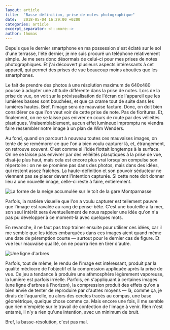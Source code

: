 ```yaml
---
layout: article
title:  "Basse définition, prise de notes photographique"
date:   2018-05-04 16:29:00 +0200
categories: article
excerpt_separator: <!--more-->
author: thomas
---
```

Depuis que le dernier smartphone en ma possession s'est éclaté sur le sol d'une terrasse, l'été dernier, je me suis procuré un téléphone relativement simple. Je me sers donc désormais de celui-ci pour mes prises de notes photographiques.<!--more--> Et j'ai découvert plusieurs aspects intéressants à cet appareil, qui permet des prises de vue beaucoup moins abouties que les smartphones.

Le fait de prendre des photos à une résolution maximum de 640x480 pousse à adopter une attitude différente dans la prise de notes. Lors de la prise de vue, on voit sur la prévisualisation de l'écran de l'appareil que les lumières basses sont bouchées, et que ça crame tout de suite dans les lumières hautes. Bref, l'image sera de mauvaise facture. Donc, on doit bien considérer ce que l'on veut voir de cette prise de note. Pas de fioritures. Et, finalement, on ne se laisse pas enivrer en cours de route par des vélléités plastiques. Vraisemblablement, aucun effet lumineux impromptu ne viendra faire ressembler notre image à un plan de Wim Wenders.

Au fond, quand on parcourt à nouveau toutes ces mauvaises images, on tente de se remémorer ce que l'on a bien voulu capturer là, et, étrangement, on retrouve souvent. C'est comme si l'idée flottait longtemps à la surface. On ne se laisse pas envivrer par des vélléités plasqtiques à la prise de vue, disai-je plus haut, mais cela est encore plus vrai lorsqu'on compulse son répertoire : on ne se promène pas dans des photos, mais dans des idées, qui restent assez fraîches. La haute-définition et son pouvoir séducteur ne viennent pas se placer devant l'intention capturée. Si cette note doit donner lieu à une nouvelle image, celle-ci reste à faire, entièrement.

![La forme de la neige accumulée sur le toit de la gare Montparnasse](/assets/images/blog/bd_neige_cadre.webp)

Parfois, la matière visuelle que l'on a voulu capturer est tellement pauvre que l'image est ravalée au rang de pense-bête. C'est une bouteille à la mer, son seul intérêt sera éventuellement de nous rappeler une idée qu'on n'a pas pu développer à ce moment-là avec quelques mots.

En revanche, il ne faut pas trop trainer ensuite pour utiliser ces idées, car il me semble que les idées embarquées dans ces images aient quand même une date de péremption courte — surtout pour le dernier cas de figure. Et vue leur mauvaise qualité, on ne pourra rien en tirer d'autre.

![Une ligne d'arbres](/assets/images/blog/bd_arbre_cadre.webp)

Parfois, tout de même, le rendu de l'image est intéressant, produit par la qualité médiocre de l'objectif et la compression appliquée après la prise de vue. Ce jeu a tendance à produire une athmosphère légèrement vaporeuse, la lumière est parfois irréelle. Parfois, en s'appliquant à certaines images (une ligne d'arbres à l'horizon), la compression produit des effets qu'on a bien envie de tenter de reproduire par d'autres moyens — là, comme ça, je dirais de l'aquarelle, ou alors des cercles tracés au compas, une base géométrique, quelque chose comme ça. Mais encore une fois, il me semble que rien n'empiète sur le travail de confection de l'image à venir. Rien n'est entamé, il n'y a rien qu'une intention, avec un minimum de bruit.

Bref, la basse-résolution, c'est pas mal.
